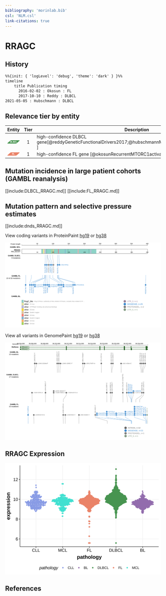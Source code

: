 ```yaml
---
bibliography: 'morinlab.bib'
csl: 'NLM.csl'
link-citations: true
---
```

# RRAGC

## History
```mermaid
%%{init: { 'logLevel': 'debug', 'theme': 'dark' } }%%
timeline
    title Publication timing
      2016-02-02 : Okosun : FL
      2017-10-10 : Reddy : DLBCL
2021-05-05 : Hubschmann : DLBCL
```

## Relevance tier by entity

|Entity|Tier|Description               |
|:------:|:----:|--------------------------|
|![DLBCL](images/icons/DLBCL_tier1.png) |1   |high-confidence DLBCL gene[@reddyGeneticFunctionalDrivers2017;@hubschmannMutationalMechanismsShaping2021b ]|
|![FL](images/icons/FL_tier1.png)    |1   |high-confidence FL gene  [@okosunRecurrentMTORC1activatingRRAGC2016] |

## Mutation incidence in large patient cohorts (GAMBL reanalysis)

[[include:DLBCL_RRAGC.md]]
[[include:FL_RRAGC.md]]

## Mutation pattern and selective pressure estimates

[[include:dnds_RRAGC.md]]

View coding variants in ProteinPaint [hg19](https://morinlab.github.io/LLMPP/GAMBL/RRAGC_protein.html)  or [hg38](https://morinlab.github.io/LLMPP/GAMBL/RRAGC_protein_hg38.html)

![](images/proteinpaint/RRAGC_NM_022157.svg)

View all variants in GenomePaint [hg19](https://morinlab.github.io/LLMPP/GAMBL/RRAGC.html)  or [hg38](https://morinlab.github.io/LLMPP/GAMBL/RRAGC_hg38.html)

![](images/proteinpaint/RRAGC.svg)

## RRAGC Expression
![](images/gene_expression/RRAGC_by_pathology.svg)
<!-- ORIGIN: okosunRecurrentMTORC1activatingRRAGC2016a -->
<!-- DLBCL: okosunRecurrentMTORC1activatingRRAGC2016a -->

## References


